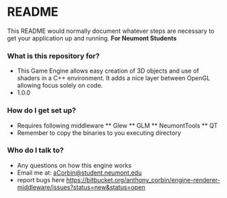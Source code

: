 # README #

This README would normally document whatever steps are necessary to get your application up and running.
__For Neumont Students__

### What is this repository for? ###

* This Game Engine allows easy creation of 3D objects and use of shaders in a C++ environment. It adds a nice layer between OpenGL allowing focus solely on code.
* 1.0.0

### How do I get set up? ###

* Requires following middleware
** Glew
** GLM
** NeumontTools
** QT
* Remember to copy the binaries to you executing directory

### Who do I talk to? ###

* Any questions on how this engine works
* Email me at: aCorbin@student.neumont.edu
* report bugs here https://bitbucket.org/anthony_corbin/engine-renderer-middleware/issues?status=new&status=open